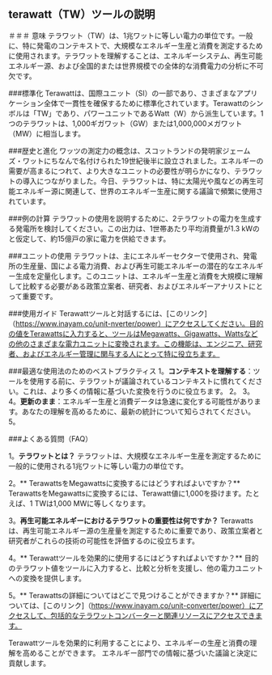 ## terawatt（TW）ツールの説明

＃＃＃ 意味
テラワット（TW）は、1兆ワットに等しい電力の単位です。一般に、特に発電のコンテキストで、大規模なエネルギー生産と消費を測定するために使用されます。テラワットを理解することは、エネルギーシステム、再生可能エネルギー源、および全国的または世界規模での全体的な消費電力の分析に不可欠です。

###標準化
Terawattは、国際ユニット（SI）の一部であり、さまざまなアプリケーション全体で一貫性を確保するために標準化されています。Terawattのシンボルは「TW」であり、パワーユニットであるWatt（W）から派生しています。1つのテラワットは、1,000ギガワット（GW）または1,000,000メガワット（MW）に相当します。

###歴史と進化
ワッツの測定力の概念は、スコットランドの発明家ジェームズ・ワットにちなんで名付けられた19世紀後半に設立されました。エネルギーの需要が高まるにつれて、より大きなユニットの必要性が明らかになり、テラワットの導入につながりました。今日、テラワットは、特に太陽光や風などの再生可能エネルギー源に関連して、世界のエネルギー生産に関する議論で頻繁に使用されています。

###例の計算
テラワットの使用を説明するために、2テラワットの電力を生成する発電所を検討してください。この出力は、1世帯あたり平均消費量が1.3 kWのと仮定して、約15億戸の家に電力を供給できます。

###ユニットの使用
テラワットは、主にエネルギーセクターで使用され、発電所の生産量、国による電力消費、および再生可能エネルギーの潜在的なエネルギー生成を定量化します。このユニットは、エネルギー生産と消費を大規模に理解して比較する必要がある政策立案者、研究者、およびエネルギーアナリストにとって重要です。

###使用ガイド
Terawattツールと対話するには、[このリンク]（https://www.inayam.co/unit-nverter/power）にアクセスしてください。目的の値をTerawattsに入力すると、ツールはMegawatts、Gigawatts、Wattsなどの他のさまざまな電力ユニットに変換されます。この機能は、エンジニア、研究者、およびエネルギー管理に関与する人にとって特に役立ちます。

###最適な使用法のためのベストプラクティス
1。**コンテキストを理解する**：ツールを使用する前に、テラワットが議論されているコンテキストに慣れてください。これは、より多くの情報に基づいた変換を行うのに役立ちます。
2。
3。
4。**更新のまま**：エネルギー生産と消費データは急速に変化する可能性があります。あなたの理解を高めるために、最新の統計について知らされてください。
5。

###よくある質問（FAQ）

1。**テラワットとは？**
テラワットは、大規模なエネルギー生産を測定するために一般的に使用される1兆ワットに等しい電力の単位です。

2。** TerawattsをMegawattsに変換するにはどうすればよいですか？**
TerawattsをMegawattsに変換するには、Terawatt値に1,000を掛けます。たとえば、1 TWは1,000 MWに等しくなります。

3。**再生可能エネルギーにおけるテラワットの重要性は何ですか？**
Terawattsは、再生可能エネルギー源の生産量を測定するために重要であり、政策立案者と研究者がこれらの技術の可能性を評価するのに役立ちます。

4。** Terawattツールを効果的に使用するにはどうすればよいですか？**
目的のテラワット値をツールに入力すると、比較と分析を支援し、他の電力ユニットへの変換を提供します。

5。** Terawattsの詳細についてはどこで見つけることができますか？**
詳細については、[このリンク]（https://www.inayam.co/unit-converter/power）にアクセスして、包括的なテラワットコンバーターと関連リソースにアクセスできます。

Terawattツールを効果的に利用することにより、エネルギーの生産と消費の理解を高めることができます。 エネルギー部門での情報に基づいた議論と決定に貢献します。